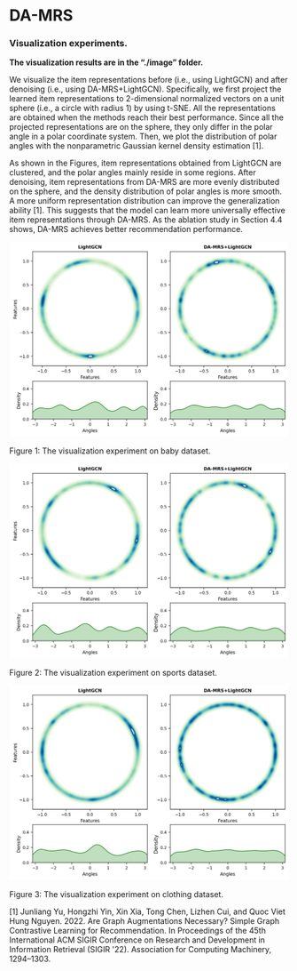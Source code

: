 # DA-MRS



### Visualization experiments. 

**The visualization results are in the “./image” folder.**

We visualize the item representations before (i.e., using LightGCN) and after denoising (i.e., using DA-MRS+LightGCN). Specifically, we first project the learned item representations to 2-dimensional normalized vectors on a unit sphere (i.e., a circle with radius 1) by using t-SNE. All the representations are obtained when the methods reach their best performance. Since all the projected representations are on the sphere, they only differ in the polar angle in a polar coordinate system. Then, we plot the distribution of polar angles with the nonparametric Gaussian kernel density estimation [1]. 

As shown in the Figures, item representations obtained from LightGCN are clustered, and the polar angles mainly reside in some regions. After denoising, item representations from DA-MRS are more evenly distributed on the sphere, and the density distribution of polar angles is more smooth. A more uniform representation distribution can improve the generalization ability [1]. This suggests that the model can learn more universally effective item representations through DA-MRS. As the ablation study in Section 4.4 shows, DA-MRS achieves better recommendation performance.

![Baby](./image/baby_cmp_distribution.jpg)

Figure 1: The visualization experiment on baby dataset. 

![sports](./image/sports_cmp_distribution.jpg)

Figure 2: The visualization experiment on sports dataset. 

![Clothing](./image/clothing_cmp_distribution.jpg)

Figure 3: The visualization experiment on clothing dataset. 



[1] Junliang Yu, Hongzhi Yin, Xin Xia, Tong Chen, Lizhen Cui, and Quoc Viet Hung Nguyen. 2022. Are Graph Augmentations Necessary? Simple Graph Contrastive&nbsp;Learning for Recommendation. In Proceedings of the 45th International ACM SIGIR Conference on Research and Development in Information Retrieval (SIGIR '22). Association for Computing Machinery, 1294–1303.

